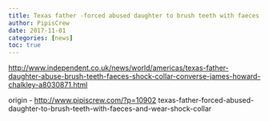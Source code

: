 ```yaml
---
title: Texas father -forced abused daughter to brush teeth with faeces and wear shock collar-
author: PipisCrew
date: 2017-11-01
categories: [news]
toc: true
---
```


http://www.independent.co.uk/news/world/americas/texas-father-daughter-abuse-brush-teeth-faeces-shock-collar-converse-james-howard-chalkley-a8030871.html

origin - http://www.pipiscrew.com/?p=10902 texas-father-forced-abused-daughter-to-brush-teeth-with-faeces-and-wear-shock-collar